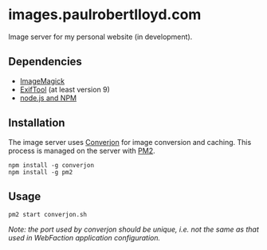 # images.paulrobertlloyd.com

Image server for my personal website (in development).

## Dependencies

  * [ImageMagick][1]
  * [ExifTool][2] (at least version 9)
  * [node.js and NPM][3]

## Installation

The image server uses [Converjon][4] for image conversion and caching. This process is managed on the server with [PM2][5].

`npm install -g converjon`  
`npm install -g pm2`

## Usage

`pm2 start converjon.sh`

_Note: the port used by converjon should be unique, i.e. not the same as that used in WebFaction application configuration._

[1]: http://www.imagemagick.org/script/binary-releases.php
[2]: http://www.sno.phy.queensu.ca/%7Ephil/exiftool/install.html
[3]: http://nodejs.org/download/
[4]: https://github.com/berlinonline/converjon
[5]: https://github.com/Unitech/pm2
